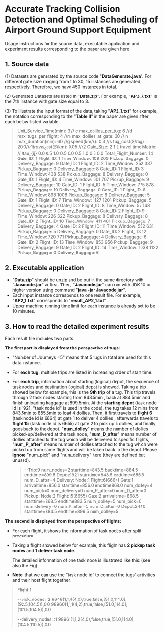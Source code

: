 # Accurate Tracking Collision Detection and Optimal Scheduling of Airport Ground Support Equipment

Usage instructions for the source data, executable application and  experiment results corresponding to the paper are given here

## 1. Source data

(1) Datasets are generated by the source code "**DataGenerate.java**". For different gate size ranging from 1 to 30, 15 instances are generated, respectively. Therefore, we have 450 instances in total.

(2) Generated Datasets are listed in "**Data.zip**". For example, "**AP3_7.txt**" is the 7th instance with gate size equal to 3.

(3) To illustrate the  input format of the data, taking "**AP2_1.txt**" for example,  the notation corresponding to the "**Table II**" in the paper are given after each below-listed variable.

> Unit_Service_Time(min): 3  		// c 
> max_dollies_per_tug: 6  			//d
> max_tugs_per_flight: 4				//m
> max_dollies_at_gate: 30			 // n
> max_duration(min): 60				//g
> speed(km/s): 0.3							//s
> tug_cost(S$/tug): 20.0					//r1
> travel_cost(S$/km): 0.05				//r2
> Gate_Size: 2
> 1 2 
> travel time Matrix:   // \tau_{ij}
> 0.0 0.5 1.0 
> 0.5 0.0 0.5 
> 1.0 0.5 0.0 
> Total_Flight_Number: 14
> Gate_ID: 1 Flight_ID: 1 Time_Window: 109 209 Pickup_Baggage: 0 Delivery_Baggage: 9 
> Gate_ID: 1 Flight_ID: 2 Time_Window: 252 337 Pickup_Baggage: 0 Delivery_Baggage: 8 
> Gate_ID: 1 Flight_ID: 3 Time_Window: 438 538 Pickup_Baggage: 8 Delivery_Baggage: 0 
> Gate_ID: 1 Flight_ID: 4 Time_Window: 601 707 Pickup_Baggage: 9 Delivery_Baggage: 10 
> Gate_ID: 1 Flight_ID: 5 Time_Window: 775 878 Pickup_Baggage: 10 Delivery_Baggage: 0 
> Gate_ID: 1 Flight_ID: 6 Time_Window: 898 1008 Pickup_Baggage: 8 Delivery_Baggage: 5 
> Gate_ID: 1 Flight_ID: 7 Time_Window: 1127 1201 Pickup_Baggage: 5 Delivery_Baggage: 0 
> Gate_ID: 2 Flight_ID: 8 Time_Window: 57 148 Pickup_Baggage: 0 Delivery_Baggage: 8 
> Gate_ID: 2 Flight_ID: 9 Time_Window: 226 322 Pickup_Baggage: 8 Delivery_Baggage: 8 
> Gate_ID: 2 Flight_ID: 10 Time_Window: 411 481 Pickup_Baggage: 7 Delivery_Baggage: 4 
> Gate_ID: 2 Flight_ID: 11 Time_Window: 552 631 Pickup_Baggage: 5 Delivery_Baggage: 0 
> Gate_ID: 2 Flight_ID: 12 Time_Window: 720 771 Pickup_Baggage: 4 Delivery_Baggage: 6 
> Gate_ID: 2 Flight_ID: 13 Time_Window: 853 956 Pickup_Baggage: 9 Delivery_Baggage: 9 
> Gate_ID: 2 Flight_ID: 14 Time_Window: 1038 1122 Pickup_Baggage: 0 Delivery_Baggage: 6 

## 2. Executable application 

-  "**Data.zip**" should be unzip and be put in the same directory with "**Javacode.jar**" at first. Then, "**Javacode.jar**" can run with JDK 10 or higher version using command "**java -jar Javacode.jar**".
-  Each input instance corresponds to one result file. For example,  "**AP2_1.txt**"  corresponds to "**result_AP2_1.txt**" .
-  Upper machine running time limit for each instance is already set to be 10 minutes. 

## 3. How to read the detailed experiment results

Each result file includes two parts. 

**The first part is displayed from the perspective of tugs:**

- "Number of Journeys =5" means that 5 tugs in total are used for this data instance.

- For **each tug**,  multiple trips are listed in increasing order of start time.

- For **each trip**, information about starting (logical) depot, the sequence of task nodes and destination (logical) depot is showed. Taking a trip showed below for example,  this is the **9th trip** of a tug. This trip travels through 2 task nodes starting from 843.5min , back at 884.5min and finish unloading baggage at 899.5min. At the **starting depot** (task node id is 1921, "task node id" is used in the code), the tug takes 12 mins from 843.5min to 855.5min to load 4 dollies. Then, it first travels to **flight 6** (task node id is 6664) at gate 1 to deliver 4 dollies , afterwards travels to **flight 15** (task node id is 6655) at gate 2 to pick up 5 dollies, and finally goes back to the depot. "**num_dolley**" means the number of dollies picked-up/delivered at the task node, "**num_D_after**" means number of dollies attached to the tug which will be delivered to specific flights, "**num_P_after**" means number of dollies attached to the tug which were picked up from some flights and will be taken back to the depot. Please **ignore** "num_pick" and  "num_delivery" here (they are defined but unused).

  > --Trip:9	num_nodes=2	starttime=843.5	backtime=884.5	endtime=899.5
  > 	Depot:1921	 starttime=843.5	 endtime=855.5	num_D_after=4
  > 	Delivery:
  > 	Node:1	Flight:6(6664)	Gate:1	 arrivaltime=856.0	 starttime=856.0	 endtime868.0	num_dolley=4	num_pick=0	num_delivery=0	num_P_after=0	num_D_after=0
  > 	Pickup:
  > 	Node:2	Flight:15(6655)	Gate:2	 arrivaltime=868.5	 starttime=868.5	 endtime883.5	num_dolley=5	num_pick=0	num_delivery=0	num_P_after=5	num_D_after=0
  > 	Depot:2446	 starttime=884.5	 endtime=899.5	num_dolley=5

**The second  is displayed from the perspective of flights:**

- For each flight, it shows the information of task nodes after split procedure.

- Taking a flight showed below for example, this flight has **2 pickup task nodes** and **1 deliver task node**.

  The detailed information of  one task node is illustrated like this: (see also the Fig)

  

- **Note**: that we can use the “task node id” to connect the tugs' activities and their host flight together.

> Flight:1
>
> --pick_nodes: :2
> 6649(1,1,4(4,0),true,false,[51.0,114.0],(92.5,104.5)),0.0
> 98960(1,1,1(4,2),true,false,[51.0,114.0],(101.5,104.5)),0.0
>
> --delivery_nodes: :1
> 98961(1,1,2(4,0),false,true,[51.0,114.0],(104.5,110.5)),0.0
